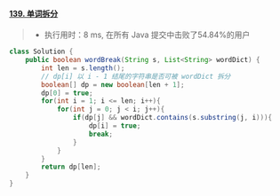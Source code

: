 #### [139. 单词拆分](https://leetcode-cn.com/problems/word-break/)

> - 执行用时：8 ms, 在所有 Java 提交中击败了54.84%的用户

```java
class Solution {
    public boolean wordBreak(String s, List<String> wordDict) {
        int len = s.length();
        // dp[i] 以 i - 1 结尾的字符串是否可被 wordDict 拆分
        boolean[] dp = new boolean[len + 1];
        dp[0] = true;
        for(int i = 1; i <= len; i++){
            for(int j = 0; j < i; j++){
                if(dp[j] && wordDict.contains(s.substring(j, i))){
                    dp[i] = true;
                    break;
                }
            }
        }
        return dp[len];
    }
}
```

